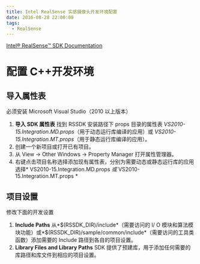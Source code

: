 ```yaml
---
title: Intel RealSense 实感摄像头开发环境配置
date: 2016-08-28 22:00:00
tags:
  - RealSense
---
```


[Intel® RealSense™ SDK Documentation](https://software.intel.com/sites/landingpage/realsense/camera-sdk/v1.1/documentation/html/index.html)

<!--more-->

# 配置 C++开发环境

## 导入属性表

必须安装 Microsoft Visual Studio（2010 以上版本）

1. **导入 SDK 属性表** 找到 RSSDK 安装路径下 props 目录的属性表 _VS2010-15.Integration.MD.props_（用于动态运行库编译的应用）或 _VS2010-15.Integration.MT.props_（用于静态运行库编译的应用）。
2. 创建一个新项目或打开已有项目。
3. 从 View → Other Windows → Property Manager 打开属性管理器。
4. 右键点击项目名称选择添加现有属性表，分别为需要动态或静态运行库的应用选择* VS2010-15.Integration.MD.props *或* VS2010-15.Integration.MT.props *

## 项目设置

修改下面的开发设置

1. **Include Paths** 从*\$(RSSDK_DIR)/include*（需要访问的 I/ O 模块和算法模块功能）或*\$(RSSDK_DIR)/sample/common/include*（需要访问的工具类函数）添加需要的 Include 路径到各自的项目设置。
2. **Library Files and Library Paths** SDK 提供了预建库，用于添加任何需要的库路径和库文件到相应的项目设置。
